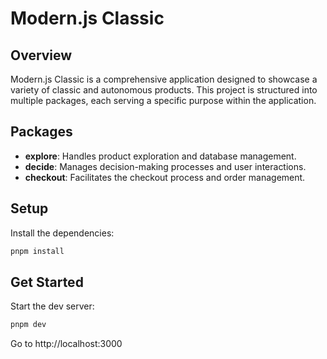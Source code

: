 # Modern.js Classic

## Overview
Modern.js Classic is a comprehensive application designed to showcase a variety of classic and autonomous products. This project is structured into multiple packages, each serving a specific purpose within the application.

## Packages
- **explore**: Handles product exploration and database management.
- **decide**: Manages decision-making processes and user interactions.
- **checkout**: Facilitates the checkout process and order management.

## Setup
Install the dependencies:
```bash
pnpm install
```

## Get Started
Start the dev server:
```bash
pnpm dev
```

Go to http://localhost:3000 